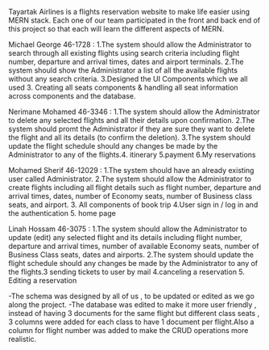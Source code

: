 Tayartak Airlines is a flights reservation website to make life easier using MERN stack. Each one of our team participated in the front and back end of this project so that each will learn the different aspects of MERN. 

Michael George 46-1728 : 1.The system should allow the Administrator to search through all existing flights using search criteria including flight number, departure and arrival times, dates and airport terminals. 2.The system should show the Administrator a list of all the available flights without any search criteria. 3.Designed the UI Components which we all used 3. Creating all seats components & handling all seat information across components and the database.

Nerimane Mohamed 46-3346 : 1.The system should allow the Administrator to delete any selected flights and all their details upon confirmation. 2.The system should promt the Administrator if they are sure they want to delete the flight and all its details (to confirm the deletion). 3.The system should update the flight schedule should any changes be made by the Administrator to any of the flights.4. itinerary 5.payment 6.My reservations

Mohamed Sherif 46-12029 : 1.The system should have an already existing user called Administrator. 2.The system should allow the Administrator to create flights including all flight details such as flight number, departure and arrival times, dates, number of Economy seats, number of Business class seats, and airport. 3. All components of book trip 4.User sign in / log in and the authentication 5. home page 

Linah Hossam 46-3075 : 1.The system should allow the Administrator to update (edit) any selected flight and its details including flight number, departure and arrival times, number of available Economy seats, number of Business Class seats, dates and airports. 2.The system should update the flight schedule should any changes be made by the Administrator to any of the flights.3 sending tickets to user by mail 4.canceling a reservation 5. Editing a reservation

-The schema was designed by all of us , to be updated or edited as we go along the project. -The database was edited to make it more user friendly , instead of having 3 documents for the same flight but different class seats , 3 columns were added for each class to have 1 document per flight.Also a column for flight number was added to make the CRUD operations more realistic.
